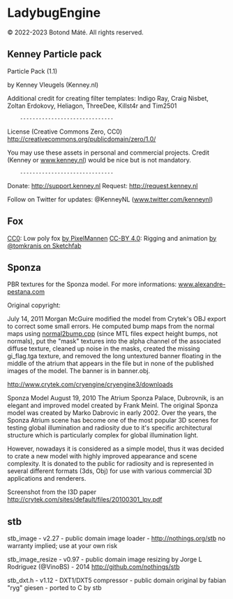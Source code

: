 # LadybugEngine
© 2022-2023 Botond Máté. All rights reserved.

## Kenney Particle pack
Particle Pack (1.1)

by Kenney Vleugels (Kenney.nl)

Additional credit for creating filter templates:
Indigo Ray, Craig Nisbet, Zoltan Erdokovy, Heliagon, ThreeDee, Killst4r and Tim2501

		------------------------------

License (Creative Commons Zero, CC0)
http://creativecommons.org/publicdomain/zero/1.0/

You may use these assets in personal and commercial projects.
Credit (Kenney or www.kenney.nl) would be nice but is not mandatory.

		------------------------------

Donate:   http://support.kenney.nl
Request:  http://request.kenney.nl

Follow on Twitter for updates: @KenneyNL (www.twitter.com/kenneynl)

## Fox
[CC0](https://creativecommons.org/publicdomain/zero/1.0/): Low poly fox [by PixelMannen](https://opengameart.org/content/fox-and-shiba)
[CC-BY 4.0](https://creativecommons.org/licenses/by/4.0/): Rigging and animation [by @tomkranis on Sketchfab](https://sketchfab.com/3d-models/low-poly-fox-by-pixelmannen-animated-371dea88d7e04a76af5763f2a36866bc)

## Sponza
PBR textures for the Sponza model.
For more informations: www.alexandre-pestana.com


Original copyright:

July 14, 2011 Morgan McGuire modified the model from Crytek's OBJ
export to correct some small errors.  He computed bump maps from the
normal maps using <a
href="http://cs.williams.edu/~morgan/code/">normal2bump.cpp</a> (since
MTL files expect height bumps, not normals), put the "mask" textures
into the alpha channel of the associated diffuse texture, cleaned up
noise in the masks, created the missing gi_flag.tga texture, and
removed the long untextured banner floating in the middle of the
atrium that appears in the file but in none of the published images of
the model.  The banner is in banner.obj.



http://www.crytek.com/cryengine/cryengine3/downloads


Sponza Model
August 19, 2010
The Atrium Sponza Palace, Dubrovnik, is an elegant and improved model created by Frank Meinl. The original Sponza model was created by Marko Dabrovic in early 2002. Over the years, the Sponza Atrium scene has become one of the most popular 3D scenes for testing global illumination and radiosity due to it's specific architectural structure which is particularly complex for global illumination light.

However, nowadays it is considered as a simple model, thus it was decided to crate a new model with highly improved appearance and scene complexity. It is donated to the public for  radiosity and is represented in several different formats (3ds, Obj) for use with various commercial 3D applications and renderers.


Screenshot from the I3D paper
http://crytek.com/sites/default/files/20100301_lpv.pdf

## stb
stb_image - v2.27 - public domain image loader - http://nothings.org/stb
    no warranty implied; use at your own risk
                                  
stb_image_resize - v0.97 - public domain image resizing
   by Jorge L Rodriguez (@VinoBS) - 2014
   http://github.com/nothings/stb
   
stb_dxt.h - v1.12 - DXT1/DXT5 compressor - public domain
    original by fabian "ryg" giesen - ported to C by stb